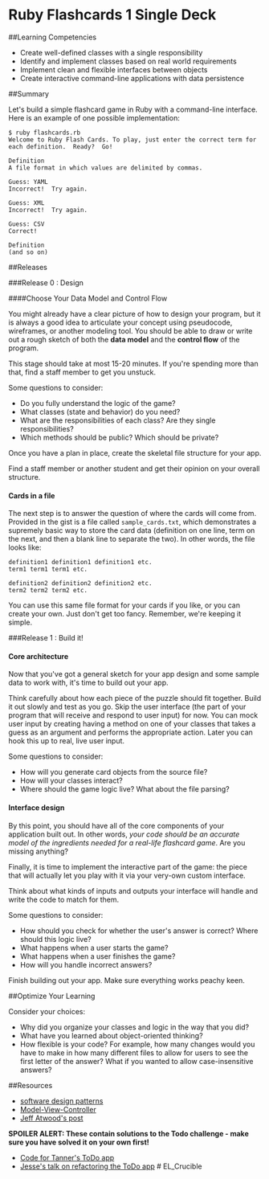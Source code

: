 # Ruby Flashcards 1 Single Deck 
 
##Learning Competencies 

* Create well-defined classes with a single responsibility
* Identify and implement classes based on real world requirements
* Implement clean and flexible interfaces between objects
* Create interactive command-line applications with data persistence

##Summary 

Let's build a simple flashcard game in Ruby with a command-line interface.  Here is an example of one possible implementation:

```text
$ ruby flashcards.rb
Welcome to Ruby Flash Cards. To play, just enter the correct term for each definition.  Ready?  Go!
 
Definition
A file format in which values are delimited by commas.

Guess: YAML
Incorrect!  Try again.

Guess: XML
Incorrect!  Try again.

Guess: CSV
Correct!

Definition
(and so on)
```

##Releases

###Release 0 : Design

####Choose Your Data Model and Control Flow

You might already have a clear picture of how to design your program, but it is always a good idea to articulate your concept using pseudocode, wireframes, or another modeling tool.  You should be able to draw or write out a rough sketch of both the **data model** and the **control flow** of the program.

This stage should take at most 15-20 minutes.  If you're spending more than that, find a staff member to get you unstuck.

Some questions to consider:

- Do you fully understand the logic of the game?
- What classes (state and behavior) do you need?
- What are the responsibilities of each class?  Are they single responsibilities?
- Which methods should be public?  Which should be private?

Once you have a plan in place, create the skeletal file structure for your app.

Find a staff member or another student and get their opinion on your overall structure.

#### Cards in a file

The next step is to answer the question of where the cards will come from.  Provided in the gist is a file called `sample_cards.txt`, which demonstrates a supremely basic way to store the card data (definition on one line, term on the next, and then a blank line to separate the two).  In other words, the file looks like:

```text
definition1 definition1 definition1 etc.
term1 term1 term1 etc.

definition2 definition2 definition2 etc.
term2 term2 term2 etc.
```

You can use this same file format for your cards if you like, or you can create your own.  Just don't get too fancy.  Remember, we're keeping it simple.

<!--
You could use CSV or YAML, but make sure that you have a good reason for picking the format that you do.  Pick a file format that solves for the data storage needs of the app, but no more.  At this point, do you really need anything more than plain text?

**Create your file for storing the cards.**   You can make the cards on any topic you like, just don't spend much time on the actual content.  Pick something simple (science, history, politics, exotic fruit, whatever) and give yourself a half-dozen cards to play around with.
-->

###Release 1 : Build it!
#### Core architecture

Now that you've got a general sketch for your app design and some sample data to work with, it's time to build out your app.

Think carefully about how each piece of the puzzle should fit together.  Build it out slowly and test as you go.  Skip the user interface (the part of your program that will receive and respond to user input) for now.  You can mock user input by creating having a method on one of your classes that takes a guess as an argument and performs the appropriate action.  Later you can hook this up to real, live user input.

Some questions to consider:

- How will you generate card objects from the source file?
- How will your classes interact?
- Where should the game logic live?  What about the file parsing?

#### Interface design

By this point, you should have all of the core components of your application built out.  In other words, *your code should be an accurate model of the ingredients needed for a real-life flashcard game*.  Are you missing anything?

Finally, it is time to implement the interactive part of the game: the piece that will actually let you play with it via your very-own custom interface.

Think about what kinds of inputs and outputs your interface will handle and write the code to match for them.

Some questions to consider:

- How should you check for whether the user's answer is correct?  Where should this logic live?
- What happens when a user starts the game?
- What happens when a user finishes the game?
- How will you handle incorrect answers?

Finish building out your app.  Make sure everything works peachy keen.

##Optimize Your Learning 

Consider your choices:
- Why did you organize your classes and logic in the way that you did?
- What have you learned about object-oriented thinking?
- How flexible is your code?  For example, how many changes would you have to make in how many different files to allow for users to see the first letter of the answer?  What if you wanted to allow case-insensitive answers? 


##Resources

* [software design patterns](http://en.wikipedia.org/wiki/Software_design_pattern)
* [Model-View-Controller](http://en.wikipedia.org/wiki/Model%E2%80%93view%E2%80%93controller) 
*  [Jeff Atwood's post](http://www.codinghorror.com/blog/2008/05/understanding-model-view-controller.html) 

**SPOILER ALERT: These contain solutions to the Todo challenge - make sure you have solved it on your own first!**

* [Code for Tanner's ToDo app](https://gist.github.com/openspectrum/02239bf831cb7ad4b31f) 
* [Jesse's talk on refactoring the ToDo app](http://shereef.wistia.com/medias/c9cbc4fc79)  # EL_Crucible
